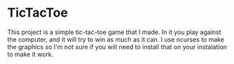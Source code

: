 # TicTacToe

This project is a simple tic-tac-toe game that I made. In it you play against the computer, and it will try to win as much as it can. I use ncurses to make the graphics so I'm not sure if you will need to install that on your instalation to make it work.
